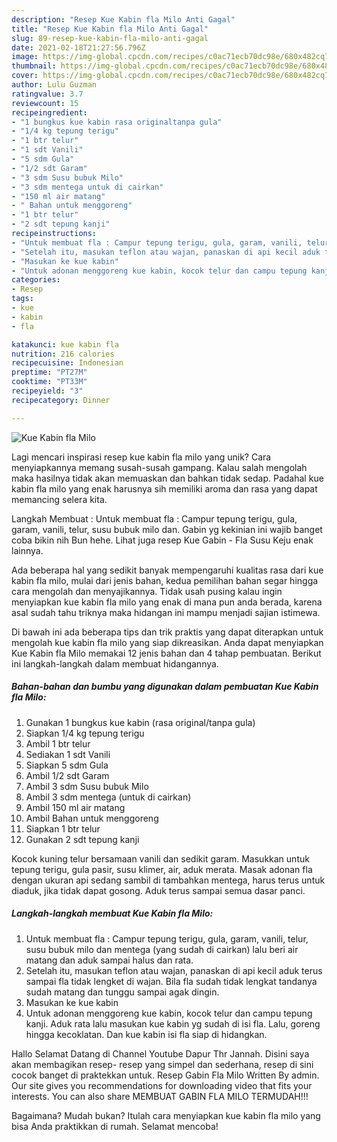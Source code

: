 ```yaml
---
description: "Resep Kue Kabin fla Milo Anti Gagal"
title: "Resep Kue Kabin fla Milo Anti Gagal"
slug: 89-resep-kue-kabin-fla-milo-anti-gagal
date: 2021-02-18T21:27:56.796Z
image: https://img-global.cpcdn.com/recipes/c0ac71ecb70dc98e/680x482cq70/kue-kabin-fla-milo-foto-resep-utama.jpg
thumbnail: https://img-global.cpcdn.com/recipes/c0ac71ecb70dc98e/680x482cq70/kue-kabin-fla-milo-foto-resep-utama.jpg
cover: https://img-global.cpcdn.com/recipes/c0ac71ecb70dc98e/680x482cq70/kue-kabin-fla-milo-foto-resep-utama.jpg
author: Lulu Guzman
ratingvalue: 3.7
reviewcount: 15
recipeingredient:
- "1 bungkus kue kabin rasa originaltanpa gula"
- "1/4 kg tepung terigu"
- "1 btr telur"
- "1 sdt Vanili"
- "5 sdm Gula"
- "1/2 sdt Garam"
- "3 sdm Susu bubuk Milo"
- "3 sdm mentega untuk di cairkan"
- "150 ml air matang"
- " Bahan untuk menggoreng"
- "1 btr telur"
- "2 sdt tepung kanji"
recipeinstructions:
- "Untuk membuat fla : Campur tepung terigu, gula, garam, vanili, telur, susu bubuk milo dan mentega (yang sudah di cairkan) lalu beri air matang dan aduk sampai halus dan rata."
- "Setelah itu, masukan teflon atau wajan, panaskan di api kecil aduk terus sampai fla tidak lengket di wajan. Bila fla sudah tidak lengkat tandanya sudah matang dan tunggu sampai agak dingin."
- "Masukan ke kue kabin"
- "Untuk adonan menggoreng kue kabin, kocok telur dan campu tepung kanji. Aduk rata lalu masukan kue kabin yg sudah di isi fla. Lalu, goreng hingga kecoklatan. Dan kue kabin isi fla siap di hidangkan."
categories:
- Resep
tags:
- kue
- kabin
- fla

katakunci: kue kabin fla 
nutrition: 216 calories
recipecuisine: Indonesian
preptime: "PT27M"
cooktime: "PT33M"
recipeyield: "3"
recipecategory: Dinner

---
```



![Kue Kabin fla Milo](https://img-global.cpcdn.com/recipes/c0ac71ecb70dc98e/680x482cq70/kue-kabin-fla-milo-foto-resep-utama.jpg)

Lagi mencari inspirasi resep kue kabin fla milo yang unik? Cara menyiapkannya memang susah-susah gampang. Kalau salah mengolah maka hasilnya tidak akan memuaskan dan bahkan tidak sedap. Padahal kue kabin fla milo yang enak harusnya sih memiliki aroma dan rasa yang dapat memancing selera kita.

Langkah Membuat : Untuk membuat fla : Campur tepung terigu, gula, garam, vanili, telur, susu bubuk milo dan. Gabin yg kekinian ini wajib banget coba bikin nih Bun hehe. Lihat juga resep Kue Gabin - Fla Susu Keju enak lainnya.

Ada beberapa hal yang sedikit banyak mempengaruhi kualitas rasa dari kue kabin fla milo, mulai dari jenis bahan, kedua pemilihan bahan segar hingga cara mengolah dan menyajikannya. Tidak usah pusing kalau ingin menyiapkan kue kabin fla milo yang enak di mana pun anda berada, karena asal sudah tahu triknya maka hidangan ini mampu menjadi sajian istimewa.


Di bawah ini ada beberapa tips dan trik praktis yang dapat diterapkan untuk mengolah kue kabin fla milo yang siap dikreasikan. Anda dapat menyiapkan Kue Kabin fla Milo memakai 12 jenis bahan dan 4 tahap pembuatan. Berikut ini langkah-langkah dalam membuat hidangannya.

<!--inarticleads1-->

##### Bahan-bahan dan bumbu yang digunakan dalam pembuatan Kue Kabin fla Milo:

1. Gunakan 1 bungkus kue kabin (rasa original/tanpa gula)
1. Siapkan 1/4 kg tepung terigu
1. Ambil 1 btr telur
1. Sediakan 1 sdt Vanili
1. Siapkan 5 sdm Gula
1. Ambil 1/2 sdt Garam
1. Ambil 3 sdm Susu bubuk Milo
1. Ambil 3 sdm mentega (untuk di cairkan)
1. Ambil 150 ml air matang
1. Ambil  Bahan untuk menggoreng
1. Siapkan 1 btr telur
1. Gunakan 2 sdt tepung kanji


Kocok kuning telur bersamaan vanili dan sedikit garam. Masukkan untuk tepung terigu, gula pasir, susu klimer, air, aduk merata. Masak adonan fla dengan ukuran api sedang sambil di tambahkan mentega, harus terus untuk diaduk, jika tidak dapat gosong. Aduk terus sampai semua dasar panci. 

<!--inarticleads2-->

##### Langkah-langkah membuat Kue Kabin fla Milo:

1. Untuk membuat fla : Campur tepung terigu, gula, garam, vanili, telur, susu bubuk milo dan mentega (yang sudah di cairkan) lalu beri air matang dan aduk sampai halus dan rata.
1. Setelah itu, masukan teflon atau wajan, panaskan di api kecil aduk terus sampai fla tidak lengket di wajan. Bila fla sudah tidak lengkat tandanya sudah matang dan tunggu sampai agak dingin.
1. Masukan ke kue kabin
1. Untuk adonan menggoreng kue kabin, kocok telur dan campu tepung kanji. Aduk rata lalu masukan kue kabin yg sudah di isi fla. Lalu, goreng hingga kecoklatan. Dan kue kabin isi fla siap di hidangkan.


Hallo Selamat Datang di Channel Youtube Dapur Thr Jannah. Disini saya akan membagikan resep- resep yang simpel dan sederhana, resep di sini cocok banget di praktekkan untuk. Resep Gabin Fla Milo Written By admin. Our site gives you recommendations for downloading video that fits your interests. You can also share MEMBUAT GABIN FLA MILO TERMUDAH!!! 

Bagaimana? Mudah bukan? Itulah cara menyiapkan kue kabin fla milo yang bisa Anda praktikkan di rumah. Selamat mencoba!
